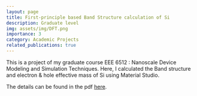 ```yaml
---
layout: page
title: First-principle based Band Structure calculation of Si
description: Graduate level
img: assets/img/DFT.png
importance: 3
category: Academic Projects
related_publications: true
---
```


This is a project of my graduate course EEE 6512 : Nanoscale Device Modeling and Simulation Techniques. Here, I calculated the Band structure and electron & hole effective mass of Si using Material Studio. 

The details can be found in the pdf [here][LINK].

[LINK]:https://drive.google.com/file/d/11Y6CWtlEY_GIPI9BbReH7GOiB0kDwinc/view?usp=sharing